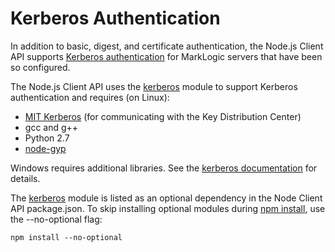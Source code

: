 # Kerberos Authentication

In addition to basic, digest, and certificate authentication, the Node.js Client API supports [Kerberos authentication](https://docs.marklogic.com/guide/security/external-auth) for MarkLogic servers that have been so configured.

The Node.js Client API uses the [kerberos](https://www.npmjs.com/package/kerberos) module to support Kerberos authentication and requires (on Linux):

- [MIT Kerberos](http://web.mit.edu/kerberos/dist/) (for communicating with the Key Distribution Center)
- gcc and g++
- Python 2.7
- [node-gyp](https://github.com/nodejs/node-gyp)

Windows requires additional libraries. See the [kerberos documentation](https://www.npmjs.com/package/kerberos) for details.

The [kerberos](https://www.npmjs.com/package/kerberos) module is listed as an optional dependency in the Node Client API package.json. To skip installing optional modules during [npm install](https://docs.npmjs.com/cli/install), use the --no-optional flag:

    npm install --no-optional

